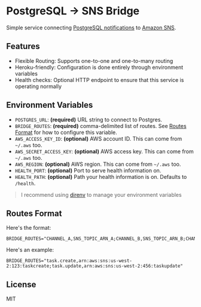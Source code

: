 # PostgreSQL → SNS Bridge

Simple service connecting [PostgreSQL notifications](https://www.postgresql.org/docs/9.0/static/sql-notify.html) to [Amazon SNS](https://aws.amazon.com/sns/).

## Features

  - Flexible Routing: Supports one-to-one and one-to-many routing
  - Heroku-friendly: Configuration is done entirely through environment variables
  - Health checks: Optional HTTP endpoint to ensure that this service is operating normally

## Environment Variables

- `POSTGRES_URL`: **(required)** URL string to connect to Postgres.
- `BRIDGE_ROUTES`: **(required)** comma-delimited list of routes. See [Routes Format](#routes-format) for how to configure this variable.
- `AWS_ACCESS_KEY_ID`: **(optional)** AWS account ID. This can come from `~/.aws` too.
- `AWS_SECRET_ACCESS_KEY`: **(optional)** AWS access key. This can come from `~/.aws` too.
- `AWS_REGION`: **(optional)** AWS region. This can come from `~/.aws` too.
- `HEALTH_PORT`: **(optional)** Port to serve health information on.
- `HEALTH_PATH`: **(optional)** Path your health information is on. Defaults to `/health`.

> I recommend using [direnv](http://direnv.net) to manage your environment variables

## Routes Format

Here's the format:

    BRIDGE_ROUTES="CHANNEL_A,SNS_TOPIC_ARN_A;CHANNEL_B,SNS_TOPIC_ARN_B;CHANNEL_C,SNS_TOPIC_ARN_B"

Here's an example:

    BRIDGE_ROUTES="task.create,arn:aws:sns:us-west-2:123:taskcreate;task.update,arn:aws:sns:us-west-2:456:taskupdate"


## License

MIT
